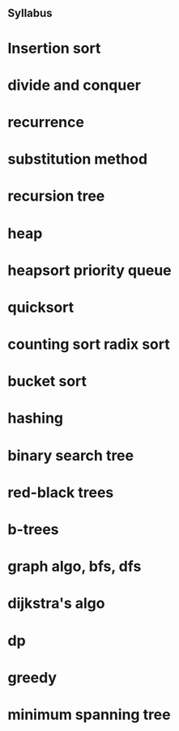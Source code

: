 ## Syllabus

# Insertion sort
# divide and conquer
# recurrence 
# substitution method
# recursion tree
# heap
# heapsort priority queue
# quicksort
# counting sort radix sort
# bucket sort
# hashing
# binary search tree
# red-black trees
# b-trees
# graph algo, bfs, dfs
# dijkstra's algo
# dp
# greedy
# minimum spanning tree




